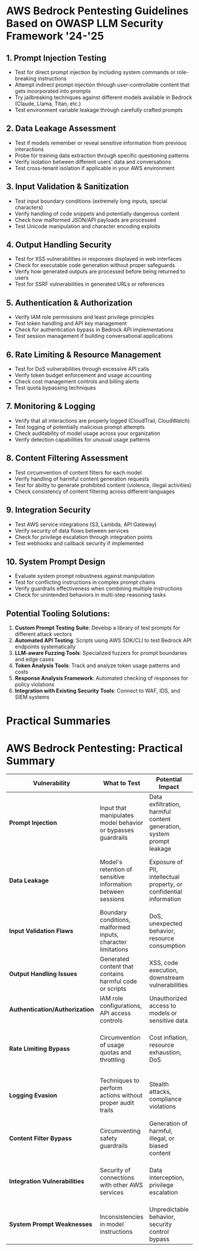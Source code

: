 # AWS Bedrock Pentesting Guidelines Based on OWASP LLM Security Framework '24-'25

## 1. Prompt Injection Testing
- Test for direct prompt injection by including system commands or role-breaking instructions
- Attempt indirect prompt injection through user-controllable content that gets incorporated into prompts
- Try jailbreaking techniques against different models available in Bedrock (Claude, Llama, Titan, etc.)
- Test environment variable leakage through carefully crafted prompts

## 2. Data Leakage Assessment
- Test if models remember or reveal sensitive information from previous interactions
- Probe for training data extraction through specific questioning patterns
- Verify isolation between different users' data and conversations
- Test cross-tenant isolation if applicable in your AWS environment

## 3. Input Validation & Sanitization
- Test input boundary conditions (extremely long inputs, special characters)
- Verify handling of code snippets and potentially dangerous content
- Check how malformed JSON/API payloads are processed
- Test Unicode manipulation and character encoding exploits

## 4. Output Handling Security
- Test for XSS vulnerabilities in responses displayed in web interfaces
- Check for executable code generation without proper safeguards
- Verify how generated outputs are processed before being returned to users
- Test for SSRF vulnerabilities in generated URLs or references

## 5. Authentication & Authorization
- Verify IAM role permissions and least privilege principles
- Test token handling and API key management
- Check for authentication bypass in Bedrock API implementations
- Test session management if building conversational applications

## 6. Rate Limiting & Resource Management
- Test for DoS vulnerabilities through excessive API calls
- Verify token budget enforcement and usage accounting
- Check cost management controls and billing alerts
- Test quota bypassing techniques

## 7. Monitoring & Logging
- Verify that all interactions are properly logged (CloudTrail, CloudWatch)
- Test logging of potentially malicious prompt attempts
- Check auditability of model usage across your organization
- Verify detection capabilities for unusual usage patterns

## 8. Content Filtering Assessment
- Test circumvention of content filters for each model
- Verify handling of harmful content generation requests
- Test for ability to generate prohibited content (violence, illegal activities)
- Check consistency of content filtering across different languages

## 9. Integration Security
- Test AWS service integrations (S3, Lambda, API Gateway)
- Verify security of data flows between services
- Check for privilege escalation through integration points
- Test webhooks and callback security if implemented

## 10. System Prompt Design
- Evaluate system prompt robustness against manipulation
- Test for conflicting instructions in complex prompt chains
- Verify guardrails effectiveness when combining multiple instructions
- Check for unintended behaviors in multi-step reasoning tasks

## Potential Tooling Solutions:
1. **Custom Prompt Testing Suite**: Develop a library of test prompts for different attack vectors
2. **Automated API Testing**: Scripts using AWS SDK/CLI to test Bedrock API endpoints systematically
3. **LLM-aware Fuzzing Tools**: Specialized fuzzers for prompt boundaries and edge cases
4. **Token Analysis Tools**: Track and analyze token usage patterns and costs
5. **Response Analysis Framework**: Automated checking of responses for policy violations
6. **Integration with Existing Security Tools**: Connect to WAF, IDS, and SIEM systems


# Practical Summaries

# AWS Bedrock Pentesting: Practical Summary

| Vulnerability | What to Test | Potential Impact | Practical Testing Approach |
|---------------|--------------|------------------|----------------------------|
| **Prompt Injection** | Input that manipulates model behavior or bypasses guardrails | Data exfiltration, harmful content generation, system prompt leakage | Create a library of testing prompts including delimiter injection, role playing scenarios, and format manipulation techniques |
| **Data Leakage** | Model's retention of sensitive information between sessions | Exposure of PII, intellectual property, or confidential information | Seed model with synthetic sensitive data, then probe with extraction techniques like "remember our previous conversation about..." |
| **Input Validation Flaws** | Boundary conditions, malformed inputs, character limitations | DoS, unexpected behavior, resource consumption | Fuzz inputs with extremely long prompts, special characters, and malformed JSON payloads |
| **Output Handling Issues** | Generated content that contains harmful code or scripts | XSS, code execution, downstream vulnerabilities | Generate responses containing JavaScript, HTML, SQL, or shell commands and verify sanitization |
| **Authentication/Authorization** | IAM role configurations, API access controls | Unauthorized access to models or sensitive data | Test least privilege implementation, role assumption, and API permission boundaries |
| **Rate Limiting Bypass** | Circumvention of usage quotas and throttling | Cost inflation, resource exhaustion, DoS | Script parallel requests, distribute across IP ranges, try request variations to identify quota inconsistencies |
| **Logging Evasion** | Techniques to perform actions without proper audit trails | Stealth attacks, compliance violations | Test logging coverage across different request types and verify CloudTrail/CloudWatch effectiveness |
| **Content Filter Bypass** | Circumventing safety guardrails | Generation of harmful, illegal, or biased content | Use euphemisms, encoded text, and multi-step prompting to test filter resilience |
| **Integration Vulnerabilities** | Security of connections with other AWS services | Data interception, privilege escalation | Assess Lambda integrations, Bedrock Knowledge Base connections, and resource access patterns |
| **System Prompt Weaknesses** | Inconsistencies in model instructions | Unpredictable behavior, security control bypass | Test complex scenarios that might create conflicts between different instruction sets |


